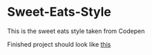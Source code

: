 # Sweet-Eats-Style

This is the sweet eats style taken from Codepen

Finished project should look like [this](img/sweet-eats-home-page.png)
